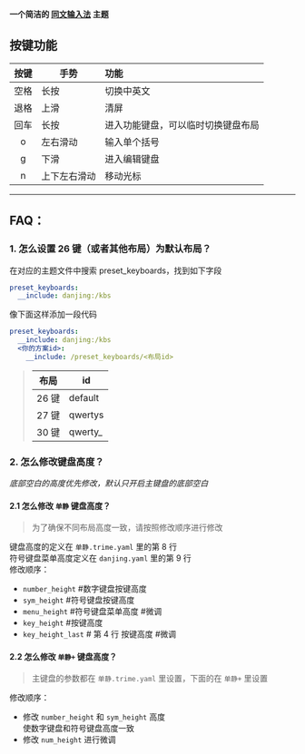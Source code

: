 
**一个简洁的 [同文输入法](https://github.com/osfans/trime) 主题**

## 按键功能

| 按键 | 手势         | 功能                               |
| :--: | ------------ | :--------------------------------- |
| 空格 | 长按         | 切换中英文                         |
| 退格 | 上滑         | 清屏                               |
| 回车 | 长按         | 进入功能键盘，可以临时切换键盘布局 |
|  o   | 左右滑动     | 输入单个括号                       |
|  g   | 下滑         | 进入编辑键盘                       |
|  n   | 上下左右滑动 | 移动光标                           |

---

## FAQ：

### 1. 怎么设置 26 键（或者其他布局）为默认布局？

在对应的主题文件中搜索 preset_keyboards，找到如下字段

```yaml
preset_keyboards:
  __include: danjing:/kbs
```

像下面这样添加一段代码

```yaml
preset_keyboards:
  __include: danjing:/kbs
  <你的方案id>:
    __include: /preset_keyboards/<布局id>
```

> | 布局  | id       |
> | ----- | -------- |
> | 26 键 | default  |
> | 27 键 | qwertys  |
> | 30 键 | qwerty\_ |

### 2. 怎么修改键盘高度？

*底部空白的高度优先修改，默认只开启主键盘的底部空白*

#### 2.1 怎么修改 `单静` 键盘高度？

> 为了确保不同布局高度一致，请按照修改顺序进行修改

键盘高度的定义在 `单静.trime.yaml` 里的第 8 行  
符号键盘菜单高度定义在 `danjing.yaml` 里的第 9 行  
修改顺序：

- `number_height` #数字键盘按键高度
- `sym_height` #符号键盘按键高度
- `menu_height` #符号键盘菜单高度 #微调
- `key_height` #按键高度
- `key_height_last` # 第 4 行 按键高度 #微调

#### 2.2 怎么修改 `单静+` 键盘高度？

> 主键盘的参数都在 `单静.trime.yaml` 里设置，下面的在 `单静+` 里设置

修改顺序：
- 修改 `number_height` 和 `sym_height` 高度  
  使数字键盘和符号键盘高度一致
- 修改 `num_height` 进行微调
